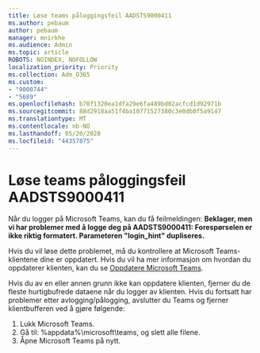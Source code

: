```yaml
---
title: Løse teams påloggingsfeil AADSTS9000411
ms.author: pebaum
author: pebaum
manager: mnirkhe
ms.audience: Admin
ms.topic: article
ROBOTS: NOINDEX, NOFOLLOW
localization_priority: Priority
ms.collection: Adm_O365
ms.custom:
- "9000744"
- "5689"
ms.openlocfilehash: b70f1320ea1dfa29e6fa489bd02acfcd1d92971b
ms.sourcegitcommit: 88d2918aa51f4ba10771527380c3e0db0f5a9147
ms.translationtype: MT
ms.contentlocale: nb-NO
ms.lasthandoff: 05/20/2020
ms.locfileid: "44357875"
---
```

# <a name="addressing-teams-sign-in-error-aadsts9000411"></a>Løse teams påloggingsfeil AADSTS9000411

Når du logger på Microsoft Teams, kan du få feilmeldingen: **Beklager, men vi har problemer med å logge deg på AADSTS9000411: Forespørselen er ikke riktig formatert. Parameteren "login_hint" dupliseres.**

Hvis du vil løse dette problemet, må du kontrollere at Microsoft Teams-klientene dine er oppdatert. Hvis du vil ha mer informasjon om hvordan du oppdaterer klienten, kan du se [Oppdatere Microsoft Teams](https://support.office.com/article/Update-Microsoft-Teams-535a8e4b-45f0-4f6c-8b3d-91bca7a51db1).

Hvis du av en eller annen grunn ikke kan oppdatere klienten, fjerner du de fleste hurtigbufrede dataene når du logger av klienten. Hvis du fortsatt har problemer etter avlogging/pålogging, avslutter du Teams og fjerner klientbufferen ved å gjøre følgende:
1. Lukk Microsoft Teams.
2. Gå til: %appdata%\microsoft\teams, og slett alle filene.
3. Åpne Microsoft Teams på nytt.
